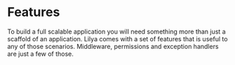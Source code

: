 # Features

To build a full scalable application you will need something more than just a scaffold of an application.
Lilya comes with a set of features that is useful to any of those scenarios. Middleware, permissions and exception
handlers are just a few of those.
